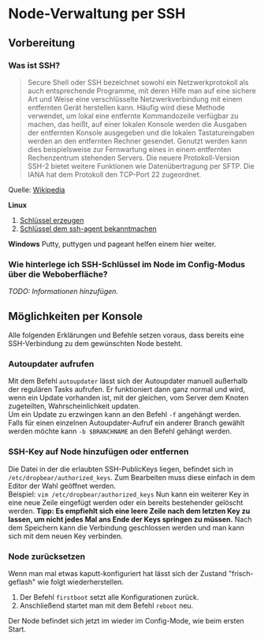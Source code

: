 # Node-Verwaltung per SSH

## Vorbereitung

### Was ist SSH?

> Secure Shell oder SSH bezeichnet sowohl ein Netzwerkprotokoll als auch entsprechende Programme, mit deren Hilfe man auf eine sichere Art und Weise eine verschlüsselte Netzwerkverbindung mit einem entfernten Gerät herstellen kann. Häufig wird diese Methode verwendet, um lokal eine entfernte Kommandozeile verfügbar zu machen, das heißt, auf einer lokalen Konsole werden die Ausgaben der entfernten Konsole ausgegeben und die lokalen Tastatureingaben werden an den entfernten Rechner gesendet. Genutzt werden kann dies beispielsweise zur Fernwartung eines in einem entfernten Rechenzentrum stehenden Servers. Die neuere Protokoll-Version SSH-2 bietet weitere Funktionen wie Datenübertragung per SFTP. Die IANA hat dem Protokoll den TCP-Port 22 zugeordnet.

Quelle: [Wikipedia](https://de.wikipedia.org/wiki/Secure_Shell)

__Linux__

1. [Schlüssel erzeugen](https://help.github.com/articles/generating-ssh-keys/#step-2-generate-a-new-ssh-key)
1. [Schlüssel dem ssh-agent bekanntmachen](https://help.github.com/articles/generating-ssh-keys/#step-3-add-your-key-to-the-ssh-agent)
 

__Windows__
Putty, puttygen und pageant helfen einem hier weiter.

### Wie hinterlege ich SSH-Schlüssel im Node im Config-Modus über die Weboberfläche?

_TODO: Informationen hinzufügen._

## Möglichkeiten per Konsole
Alle folgenden Erklärungen und Befehle setzen voraus, dass bereits eine SSH-Verbindung zu dem gewünschten Node besteht.

### Autoupdater aufrufen
Mit dem Befehl `autoupdater` lässt sich der Autoupdater manuell außerhalb der regulären Tasks aufrufen. Er funktioniert dann ganz normal und wird, wenn ein Update vorhanden ist, mit der gleichen, vom Server dem Knoten zugeteilten, Wahrscheinlichkeit updaten.  
Um ein Update zu erzwingen kann an den Befehl `-f` angehängt werden.  
Falls für einen einzelnen Autoupdater-Aufruf ein anderer Branch gewählt werden möchte kann `-b $BRANCHNAME` an den Befehl gehängt werden.

### SSH-Key auf Node hinzufügen oder entfernen
Die Datei in der die erlaubten SSH-PublicKeys liegen, befindet sich in `/etc/dropbear/authorized_keys`. Zum Bearbeiten muss diese einfach in dem Editor der Wahl geöffnet werden.  
Beispiel: `vim /etc/dropbear/authorized_keys`
Nun kann ein weiterer Key in eine neue Zeile eingefügt werden oder ein bereits bestehender gelöscht werden.
__Tipp: Es empfiehlt sich eine leere Zeile nach dem letzten Key zu lassen, um nicht jedes Mal ans Ende der Keys springen zu müssen.__
Nach dem Speichern kann die Verbindung geschlossen werden und man kann sich mit dem neuen Key verbinden.

### Node zurücksetzen
Wenn man mal etwas kaputt-konfiguriert hat lässt sich der Zustand "frisch-geflash" wie folgt wiederherstellen.

1. Der Befehl `firstboot` setzt alle Konfigurationen zurück. 
2. Anschließend startet man mit dem Befehl `reboot` neu. 
 
Der Node befindet sich jetzt im wieder im Config-Mode, wie beim ersten Start.
